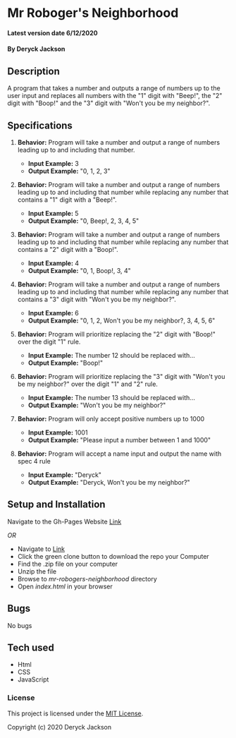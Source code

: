 # Mr Roboger's Neighborhood

#### Latest version date 6/12/2020

#### By Deryck Jackson

## Description

A program that takes a number and outputs a range of numbers up to the user input and replaces all numbers with the "1" digit with "Beep!", the "2" digit with "Boop!" and the "3" digit with "Won't you be my neighbor?".

## Specifications

1. **Behavior:** Program will take a number and output a range of numbers leading up to and including that number.
    * **Input Example:** 3
    * **Output Example:** "0, 1, 2, 3"

2. **Behavior:** Program will take a number and output a range of numbers leading up to and including that number while replacing any number that contains a "1" digit with a "Beep!".
    * **Input Example:** 5
    * **Output Example:** "0, Beep!, 2, 3, 4, 5"

3. **Behavior:** Program will take a number and output a range of numbers leading up to and including that number while replacing any number that contains a "2" digit with a "Boop!".
    * **Input Example:** 4
    * **Output Example:** "0, 1, Boop!, 3, 4"

4. **Behavior:** Program will take a number and output a range of numbers leading up to and including that number while replacing any number that contains a "3" digit with "Won't you be my neighbor?".
    * **Input Example:** 6
    * **Output Example:** "0, 1, 2, Won't you be my neighbor?, 3, 4, 5, 6"

5. **Behavior:** Program will prioritize replacing the "2" digit with "Boop!" over the digit "1" rule.
    * **Input Example:** The number 12 should be replaced with...
    * **Output Example:** "Boop!"

6. **Behavior:** Program will prioritize replacing the "3" digit with "Won't you be my neighbor?" over the digit "1" and "2" rule.
    * **Input Example:** The number 13 should be replaced with...
    * **Output Example:** "Won't you be my neighbor?"

7. **Behavior:** Program will only accept positive numbers up to 1000
    * **Input Example:** 1001
    * **Output Example:** "Please input a number between 1 and 1000"

7. **Behavior:** Program will accept a name input and output the name with spec 4 rule
    * **Input Example:** "Deryck"
    * **Output Example:** "Deryck, Won't you be my neighbor?"

## Setup and Installation

Navigate to the Gh-Pages Website [Link]()

*OR*

* Navigate to [Link](https://github.com/DeryckJackson/mr-robogers-neighborhood)
* Click the green clone button to download the repo your Computer
* Find the .zip file on your computer
* Unzip the file
* Browse to _mr-robogers-neighborhood_ directory
* Open _index.html_ in your browser

## Bugs

No bugs

## Tech used

* Html
* CSS
* JavaScript

### License

This project is licensed under the [MIT License](https://opensource.org/licenses/MIT).

Copyright (c) 2020 Deryck Jackson